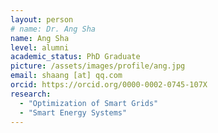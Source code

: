 ```yaml
---
layout: person
# name: Dr. Ang Sha
name: Ang Sha
level: alumni
academic_status: PhD Graduate
picture: /assets/images/profile/ang.jpg
email: shaang [at] qq.com
orcid: https://orcid.org/0000-0002-0745-107X
research:
  - "Optimization of Smart Grids"
  - "Smart Energy Systems"
---
```

